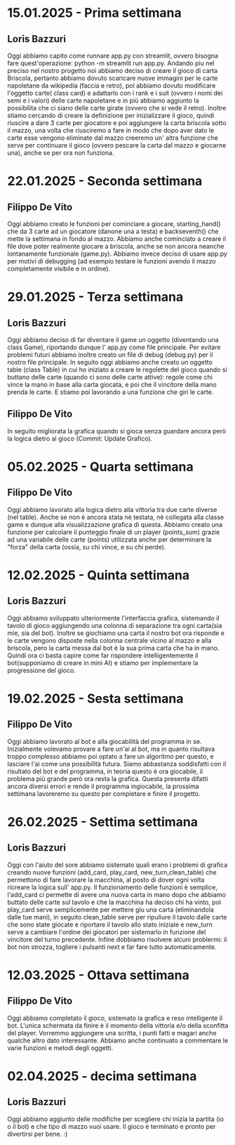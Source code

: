 # 15.01.2025 - Prima settimana
## Loris Bazzuri
Oggi abbiamo capito come runnare app.py con streamlit, ovvero bisogna fare quest'operazione: python -m streamlit run app.py.
Andando piu nel preciso nel nostro progetto noi abbiamo deciso di creare il gioco di carta Briscola, pertanto abbiamo dovuto scaricare nuove immagini per le carte napoletane da wikipedia (faccia e retro), poi abbiamo dovuto modificare l'oggetto carte( class card) e adattarlo con i rank e i suit (ovvero i nomi dei semi e i valori) delle carte napoletane e in più abbiamo aggiunto la possibilita che ci siano delle carte girate (ovvero che si vede il retro).
Inoltre stiamo cercando di creare la definizione per inizializzare il gioco, quindi riuscire a dare 3 carte per giocatore e poi aggiungere la carta briscola sotto il mazzo, una volta che riusciremo a fare in modo che dopo aver dato le carte esse vengono eliminate dal mazzo creeremo un' altra funzione che serve per continuare il gioco (ovvero pescare la carta dal mazzo e giocarne una), anche se per ora non funziona.
# 22.01.2025 - Seconda settimana
## Filippo De Vito
Oggi abbiamo creato le funzioni per cominciare a giocare, starting_hand() che da 3 carte ad un giocatore (danone una a testa) e backseventh() che mette la settimana in fondo al mazzo. Abbiamo anche cominciato a creare il file dove poter realmente giocare a briscola, anche se non ancora neanche lontanamente funzionale (game.py). Abbiamo invece deciso di usare app.py per motivi di debugging (ad esempio testare le funzioni avendo il mazzo completamente visibile e in ordine).
# 29.01.2025 - Terza settimana 
## Loris Bazzuri
Oggi abbiamo deciso di far diventare il game un oggetto (diventando una class Game), riportando dunque l' app.py come file principale. Per evitare problemi futuri abbiamo inoltre creato un file di debug (debug.py) per il nostro file principale. In seguito oggi abbiamo anche creato un oggetto table (class Table) in cui ho iniziato a creare le regolette del gioco quando si buttano delle carte (quando ci sono delle carte attive): regole come chi vince la mano in base alla carta giocata, e poi che il vincitore della mano prenda le carte. E stiamo poi lavorando a una funzione che giri le carte.
## Filippo De Vito
In seguito migliorata la grafica quando si gioca senza guardare ancora però la logica dietro al gioco (Commit: Update Grafico).
# 05.02.2025 - Quarta settimana
## Filippo De Vito
Oggi abbiamo lavorato alla logica dietro alla vittoria tra due carte diverse (nel table). Anche se non è ancora stata nè testata, nè collegata alla classe game e dunque alla visualizzazione grafica di questa.
Abbiamo creato una funzione per calcolare il punteggio finale di un player (points_sum) grazie ad una variabile delle carte (points) utilizzata anche per determinare la "forza" della carta (ossia, su chi vince, e su chi perde).
# 12.02.2025 - Quinta settimana 
## Loris Bazzuri
Oggi abbiamo sviluppato ulteriormente l'interfaccia grafica, sistemando il tavolo di gioco aggiungendo una colonna di separazione tra ogni carta(sia mie, sia del bot). Inoltre se giochiamo una carta il nostro bot ora risponde e le carte vengono disposte nella colonna centrale vicino al mazzo e alla briscola, pero la carta messa dal bot è la sua prima carta che ha in mano. Quindi ora ci basta capire come far rispondere intelligentemente il bot(supponiamo di creare in mini AI) e stiamo per implementare la progressione del gioco.
# 19.02.2025 - Sesta settimana 
## Filippo De Vito
Oggi abbiamo lavorato al bot e alla giocabilità del programma in se. Inizialmente volevamo provare a fare un'ai al bot, ma in quanto risultava troppo complesso abbiamo poi optato a fare un algoritmo per questo, e lasciare l'ai come una possibilità futura. Siamo abbastanza soddisfatti con il risultato del bot e del programma, in teoria questo è ora giocabile, il problema più grande però ora resta la grafica. Questa presenta difatti ancora diversi errori e rende il programma ingiocabile, la prossima settimana lavoreremo su questo per completare e finire il progetto.
# 26.02.2025 - Settima settimana 
## Loris Bazzuri
Oggi con l'aiuto del sore abbiamo sistemato quali erano i problemi di grafica creando nuove funzioni (add_card, play_card, new_turn,clean_table) che permettono di fare lavorare la macchina, al posto di dover ogni volta ricreare la logica sull' app.py. 
Il funzionamento delle funzioni è semplice, l'add_card ci permette di avere una nuova carta in mano dopo che  abbiamo buttato delle carte sul tavolo e che la macchina ha deciso chi ha vinto, poi play_card serve semplicemente per mettere giu una carta (eliminandola dalle tue mani), in seguito clean_table serve per ripuliure il tavolo dalle carte che sono state giocate e riportare il tavolo allo stato iniziale e new_turn serve a cambiare l'ordine dei giocatori per sistemarlo in funzione del vincitore del turno precedente.
Infine dobbiamo risolvere alcuni problermi: il bot non strozza, togliere i pulsanti next e far fare tutto automaticamente.
# 12.03.2025 - Ottava settimana
## Filippo De Vito
Oggi abbiamo completato il gioco, sistemato la grafica e reso intelligente il bot. L'unica schermata da finire è il momento della vittoria e/o della sconfitta del player. Vorremmo aggiungere una scritta, i punti fatti e magari anche qualche altro dato interessante.
Abbiamo anche continuato a commentare le varie funzioni e metodi degli oggetti.
# 02.04.2025 - decima settimana 
## Loris Bazzuri
Oggi abbiamo aggiunto delle modifiche per scegliere chi inizia la partita (io o il bot) e che tipo di mazzo vuoi usare.
Il gioco è terminato e pronto per divertirsi per bene. :)